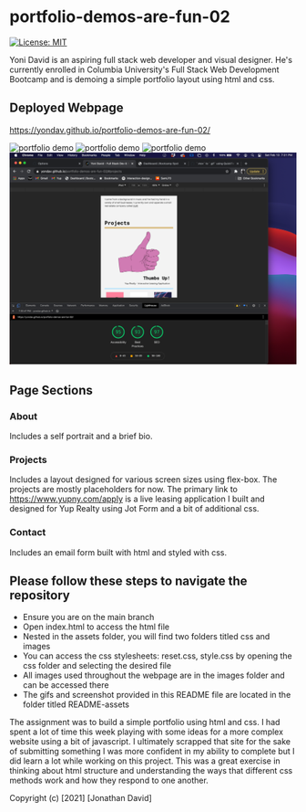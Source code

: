 # portfolio-demos-are-fun-02

[![License: MIT](https://img.shields.io/badge/License-MIT-yellow.svg)](https://opensource.org/licenses/MIT)

Yoni David is an aspiring full stack web developer and visual designer. He's currently enrolled in Columbia University's Full Stack Web Development Bootcamp and is demoing a simple portfolio layout using html and css.

## Deployed Webpage
https://yondav.github.io/portfolio-demos-are-fun-02/

![portfolio demo](./README-assets/scroll.gif)
![portfolio demo](./README-assets/hover.gif)
![portfolio demo](./README-assets/responsive-sizing.gif)
![lighthouse report](./README-assets/lighthouse-report.png)

## Page Sections

### About
Includes a self portrait and a brief bio.

### Projects
Includes a layout designed for various screen sizes using flex-box. The projects are mostly placeholders for now. The primary link to https://www.yupny.com/apply is a live leasing application I built and designed for Yup Realty using Jot Form and a bit of additional css.

### Contact
Includes an email form built with html and styled with css. 

## Please follow these steps to navigate the repository
- Ensure you are on the main branch
- Open index.html to access the html file
- Nested in the assets folder, you will find two folders titled css and images
- You can access the css stylesheets: reset.css, style.css by opening the css folder and selecting the desired file
- All images used throughout the webpage are in the images folder and can be accessed there
- The gifs and screenshot provided in this README file are located in the folder titled README-assets

The assignment was to build a simple portfolio using html and css. I had spent a lot of time this week playing with some ideas for a more complex website using a bit of javascript. I ultimately scrapped that site for the sake of submitting something I was more confident in my ability to complete but I did learn a lot while working on this project. This was a great exercise in thinking about html structure and understanding the ways that different css methods work and how they respond to one another. 

Copyright (c) [2021] [Jonathan David]
